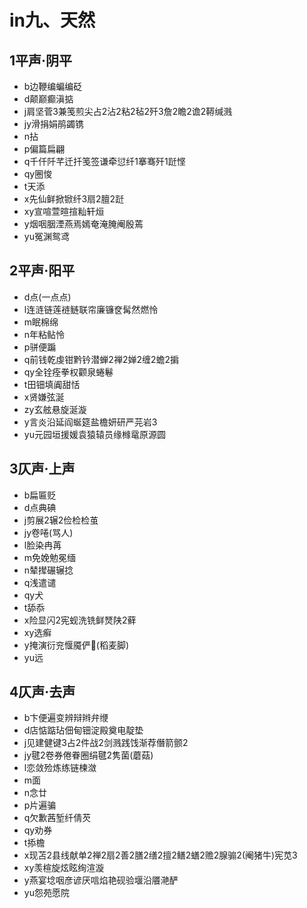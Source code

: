 ﻿# in九、天然
## 1平声·阴平
- b边鞭编蝙编砭
- d颠巅癫滇掂
- j肩坚菅3兼笺煎尖占2沾2粘2毡2歼3詹2瞻2谵2鞯缄溅
- jy滑捐娟鹃蠲镌
- n拈
- p偏篇扁翩
- q千仟阡芊迁扦笺签谦牵愆纤1搴骞歼1跹悭
- qy圈悛
- t天添
- x先仙鲜掀锨纤3扇2膻2跹
- xy宣喧萱暄揎籼轩烜
- y烟咽胭湮燕焉嫣奄淹腌阉殷蔫
- yu冤渊鸳鸢
## 2平声·阳平
- d点(一点点) 
- l连涟链莲裢鲢联帘廉镰奁髯然燃怜
- m眠棉绵
- n年粘鲇怜
- p骈便蹁
- q前钱乾虔钳黔钤潜蝉2禅2婵2缠2蟾2掮
- qy全铨痊拳权颧泉蜷鬈
- t田钿填阗甜恬
- x贤嫌弦涎
- zy玄舷悬旋涎漩
- y言炎沿延阎蜒筵盐檐妍研严芫岩3
- yu元园垣援媛袁猿辕员缘橼鼋原源圆
## 3仄声·上声
- b扁匾贬
- d点典碘
- j剪展2辗2俭检检茧
- jy卷啳(骂人) 
- l脸染冉苒
- m免娩勉冕缅
- n辇撵碾辗捻
- q浅遣谴
- qy犬
- t舔忝
- x险显闪2宪蚬洗铣鲜燹陕2藓
- xy选癣
- y掩演衍兖愝魇俨𱶂(稻麦脚)
- yu远
## 4仄声·去声
- b卞便遍变辨辩辫弁缏
- d店惦踮玷佃甸钿淀殿奠电靛垫
- j见建健键3占2件战2剑溅践饯渐荐僭箭颤2
- jy毽2卷券倦眷圈绢毽2隽菌(蘑菇)
- l恋敛殓炼练链楝潋
- m面
- n念廿
- p片遍骗
- q欠歉茜堑纤倩芡
- qy劝券
- t掭檐
- x现苫2县线献单2禅2扇2善2膳2缮2擅2鳝2蟮2赡2腺骟2(阉猪牛)宪苋3
- xy羡楦旋炫眩绚渲漩
- y燕宴埝咽彦谚厌唁焰艳砚验堰沿餍滟酽
- yu怨苑愿院